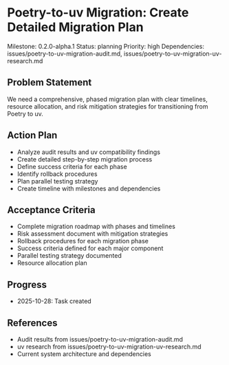 # Poetry-to-uv Migration: Create Detailed Migration Plan
Milestone: 0.2.0-alpha.1
Status: planning
Priority: high
Dependencies: issues/poetry-to-uv-migration-audit.md, issues/poetry-to-uv-migration-uv-research.md

## Problem Statement
We need a comprehensive, phased migration plan with clear timelines, resource allocation, and risk mitigation strategies for transitioning from Poetry to uv.

## Action Plan
- Analyze audit results and uv compatibility findings
- Create detailed step-by-step migration process
- Define success criteria for each phase
- Identify rollback procedures
- Plan parallel testing strategy
- Create timeline with milestones and dependencies

## Acceptance Criteria
- Complete migration roadmap with phases and timelines
- Risk assessment document with mitigation strategies
- Rollback procedures for each migration phase
- Success criteria defined for each major component
- Parallel testing strategy documented
- Resource allocation plan

## Progress
- 2025-10-28: Task created

## References
- Audit results from issues/poetry-to-uv-migration-audit.md
- uv research from issues/poetry-to-uv-migration-uv-research.md
- Current system architecture and dependencies
